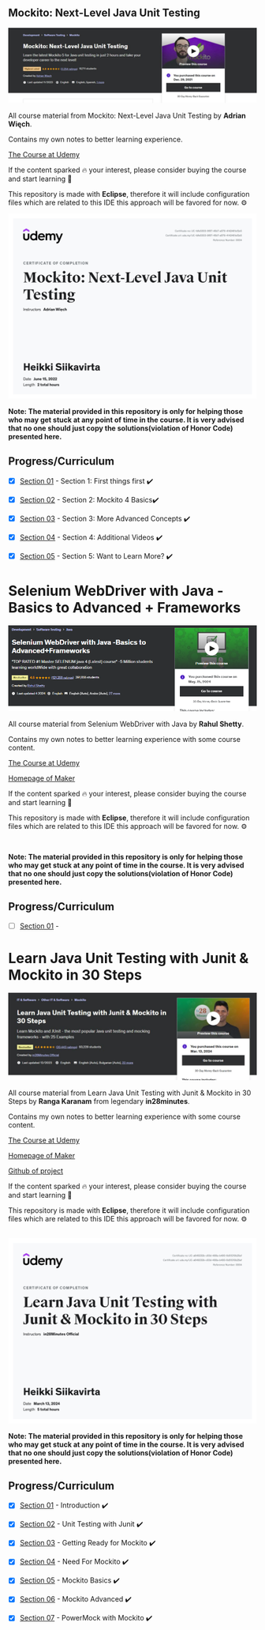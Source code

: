 ## Mockito: Next-Level Java Unit Testing

![Mockito](pic.jpg)

All course material from Mockito: Next-Level Java Unit Testing by **Adrian Więch**.

Contains my own notes to better learning experience. 

[The Course at Udemy](https://www.udemy.com/course/mockito3/)   

If the content sparked :fire: your interest, please consider buying the course and start learning :book:

This repository is made with **Eclipse**, therefore it will include configuration files which are related to this IDE this approach will be favored for now. ⚙️

<!-- 
Linkedin puts this shit front, when clicking from private mode x(. Need to put this to make jump working every case
?trk=public_profile_see-credential 
-->

<img id="certificate_mockito?trk=public_profile_see-credential" src="certificate_mockito.jpg" alt="pic of mockito certificate" width="600"/>

**Note: The material provided in this repository is only for helping those who may get stuck at any point of time in the course. It is very advised that no one should just copy the solutions(violation of Honor Code) presented here.**

## Progress/Curriculum

- [x] [Section 01](https://github.com/developersCradle/mockito-and-junit-java-unit-testing/tree/main/Mockito%20Next-Level%20Java%20Unit%20Testing/Section%201%20First%20things%20first) - Section 1: First things first ✔️
- [x] [Section 02](https://github.com/developersCradle/mockito-and-junit-java-unit-testing/tree/main/Mockito%20Next-Level%20Java%20Unit%20Testing/Section%202%20Mockito%203%20Basics) - Section 2: Mockito 4 Basics✔️
- [x] [Section 03](https://github.com/developersCradle/mockito-and-junit-java-unit-testing/tree/main/Mockito%20Next-Level%20Java%20Unit%20Testing/Section%203%20More%20Advanced%20Concepts) - Section 3: More Advanced Concepts ✔️
- [x] [Section 04](https://github.com/developersCradle/mockito-and-junit-java-unit-testing/tree/main/Mockito%20Next-Level%20Java%20Unit%20Testing/Section%204%20Additional%20Videos) - Section 4: Additional Videos ✔️
- [x] [Section 05](https://github.com/developersCradle/mockito-and-junit-java-unit-testing/tree/main/Mockito%20Next-Level%20Java%20Unit%20Testing/Section%205%20Want%20to%20Learn%20More) - Section 5: Want to Learn More? ✔️



# Selenium WebDriver with Java - Basics to Advanced + Frameworks

![Selenium WebDriver with Java](selenium.PNG)

All course material from Selenium WebDriver with Java by **Rahul Shetty**.

Contains my own notes to better learning experience with some course content. 

[The Course at Udemy](https://www.udemy.com/course/selenium-real-time-examplesinterview-questions/)

[Homepage of Maker](https://rahulshettyacademy.com/)

If the content sparked :fire: your interest, please consider buying the course and start learning :book:

This repository is made with **Eclipse**, therefore it will include configuration files which are related to this IDE this approach will be favored for now. ⚙️

<br>

<!-- 
Linkedin puts this shit front, when clicking from private mode x(. Need to put this to make jump working every case
?trk=public_profile_see-credential 
-->

<!-- <img id="certificate_junit_and_mockito?trk=public_profile_see-credential" src="certificate_junitAndMockito.jpg" alt="pic of mockito and junit certificate" width="600"/> -->

**Note: The material provided in this repository is only for helping those who may get stuck at any point of time in the course. It is very advised that no one should just copy the solutions(violation of Honor Code) presented here.**

## Progress/Curriculum

- [ ] [Section 01](#) - 


# Learn Java Unit Testing with Junit & Mockito in 30 Steps

![JunitAndMockito](pic2.JPG)

All course material from Learn Java Unit Testing with Junit & Mockito in 30 Steps by **Ranga Karanam** from legendary **in28minutes**.

Contains my own notes to better learning experience with some course content. 

[The Course at Udemy](https://www.udemy.com/course/mockito-tutorial-with-junit-examples/)

[Homepage of Maker](https://www.in28minutes.com/)

[Github of project](https://github.com/in28minutes/MockitoTutorialForBeginners)

If the content sparked :fire: your interest, please consider buying the course and start learning :book:

This repository is made with **Eclipse**, therefore it will include configuration files which are related to this IDE this approach will be favored for now. ⚙️

<br>

<!-- 
Linkedin puts this shit front, when clicking from private mode x(. Need to put this to make jump working every case
?trk=public_profile_see-credential 
-->

<img id="certificate_junit_and_mockito?trk=public_profile_see-credential" src="certificate_junitAndMockito.jpg" alt="pic of mockito and junit certificate" width="600"/>

**Note: The material provided in this repository is only for helping those who may get stuck at any point of time in the course. It is very advised that no one should just copy the solutions(violation of Honor Code) presented here.**

## Progress/Curriculum

- [x] [Section 01](https://github.com/developersCradle/mockito-and-junit-java-unit-testing/tree/main/Learn%20Java%20Unit%20Testing%20with%20Junit%20%26%20Mockito%20in%2030%20Steps/Section%2001%20JunitAndMockito) - Introduction ✔️
- [X] [Section 02](https://github.com/developersCradle/mockito-and-junit-java-unit-testing/tree/main/Learn%20Java%20Unit%20Testing%20with%20Junit%20%26%20Mockito%20in%2030%20Steps/Section%2002%20JunitAndMockito) - Unit Testing with Junit ✔️
- [x] [Section 03](https://github.com/developersCradle/mockito-and-junit-java-unit-testing/tree/main/Learn%20Java%20Unit%20Testing%20with%20Junit%20%26%20Mockito%20in%2030%20Steps/Section%2003%20Getting%20Ready%20for%20Mockito) - Getting Ready for Mockito ✔️
- [X] [Section 04](https://github.com/developersCradle/mockito-and-junit-java-unit-testing/tree/main/Learn%20Java%20Unit%20Testing%20with%20Junit%20%26%20Mockito%20in%2030%20Steps/Section%2004%20Need%20For%20Mockito) - Need For Mockito ✔️
- [x] [Section 05](https://github.com/developersCradle/mockito-and-junit-java-unit-testing/tree/main/Learn%20Java%20Unit%20Testing%20with%20Junit%20%26%20Mockito%20in%2030%20Steps/Section%2005%20Mockito%20Basics) - Mockito Basics ✔️
- [x] [Section 06](https://github.com/developersCradle/mockito-and-junit-java-unit-testing/tree/main/Learn%20Java%20Unit%20Testing%20with%20Junit%20%26%20Mockito%20in%2030%20Steps/Section%2006%20Mockito%20Advanced) -  Mockito Advanced ✔️
- [x] [Section 07](https://github.com/developersCradle/mockito-and-junit-java-unit-testing/tree/main/Learn%20Java%20Unit%20Testing%20with%20Junit%20%26%20Mockito%20in%2030%20Steps/Section%2007%20Powermock%20with%20Mockito) - PowerMock with Mockito ✔️


